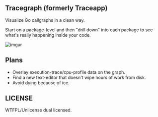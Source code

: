 Tracegraph (formerly Traceapp)
------

Visualize Go callgraphs in a clean way.

Start on a package-level and then "drill down" into each package to see
what's really happening inside your code.

![imgur](http://i.imgur.com/ywjJs9A.png)


Plans
-----
- Overlay execution-trace/cpu-profile data on the graph.
- Find a new text-editor that doesn't wipe hours of work from disk.
- Avoid dying because of ice.

LICENSE
-----
WTFPL/Unlicense dual licensed.
